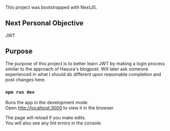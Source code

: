 This project was bootstrapped with NextJS.

## Next Personal Objective

JWT

## Purpose

The purpose of this project is to better learn JWT by making a login process similar to the approach of Hasura's blogpost.  Will later ask someone experienced in what I should do different upon reasonable completion and post changes here.

### `npm run dev`

Runs the app in the development mode.<br>
Open [http://localhost:3000](http://localhost:3000) to view it in the browser.

The page will reload if you make edits.<br>
You will also see any lint errors in the console.

